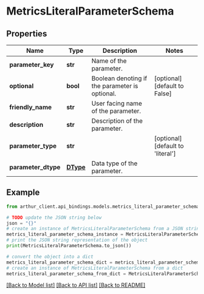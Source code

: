 # MetricsLiteralParameterSchema


## Properties

Name | Type | Description | Notes
------------ | ------------- | ------------- | -------------
**parameter_key** | **str** | Name of the parameter. | 
**optional** | **bool** | Boolean denoting if the parameter is optional. | [optional] [default to False]
**friendly_name** | **str** | User facing name of the parameter. | 
**description** | **str** | Description of the parameter. | 
**parameter_type** | **str** |  | [optional] [default to 'literal']
**parameter_dtype** | [**DType**](DType.md) | Data type of the parameter. | 

## Example

```python
from arthur_client.api_bindings.models.metrics_literal_parameter_schema import MetricsLiteralParameterSchema

# TODO update the JSON string below
json = "{}"
# create an instance of MetricsLiteralParameterSchema from a JSON string
metrics_literal_parameter_schema_instance = MetricsLiteralParameterSchema.from_json(json)
# print the JSON string representation of the object
print(MetricsLiteralParameterSchema.to_json())

# convert the object into a dict
metrics_literal_parameter_schema_dict = metrics_literal_parameter_schema_instance.to_dict()
# create an instance of MetricsLiteralParameterSchema from a dict
metrics_literal_parameter_schema_from_dict = MetricsLiteralParameterSchema.from_dict(metrics_literal_parameter_schema_dict)
```
[[Back to Model list]](../README.md#documentation-for-models) [[Back to API list]](../README.md#documentation-for-api-endpoints) [[Back to README]](../README.md)


